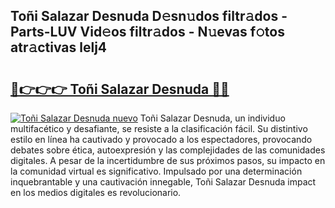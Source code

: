 ## Toñi Salazar Desnuda D𝚎sn𝚞dos filtr𝚊dos - Parts-LUV Vid𝚎os filtr𝚊dos - N𝚞evas f𝚘tos atr𝚊ctivas lelj4

# <h2><a href="http://mb3ine.tromn.icu/?c=To%c3%b1i+Salazar+Desnuda">🔗👉👉👉 Toñi Salazar Desnuda 🔗🔗</a></h2>

[![Toñi Salazar Desnuda nuevo](https://i.imgur.com/pEAQMta.gif)](http://mb3ine.tromn.icu/?c=To%c3%b1i+Salazar+Desnuda)
Toñi Salazar Desnuda, un individuo multifacético y desafiante, se resiste a la clasificación fácil. Su distintivo estilo en línea ha cautivado y provocado a los espectadores, provocando debates sobre ética, autoexpresión y las complejidades de las comunidades digitales. A pesar de la incertidumbre de sus próximos pasos, su impacto en la comunidad virtual es significativo. Impulsado por una determinación inquebrantable y una cautivación innegable, Toñi Salazar Desnuda impact en los medios digitales es revolucionario.
